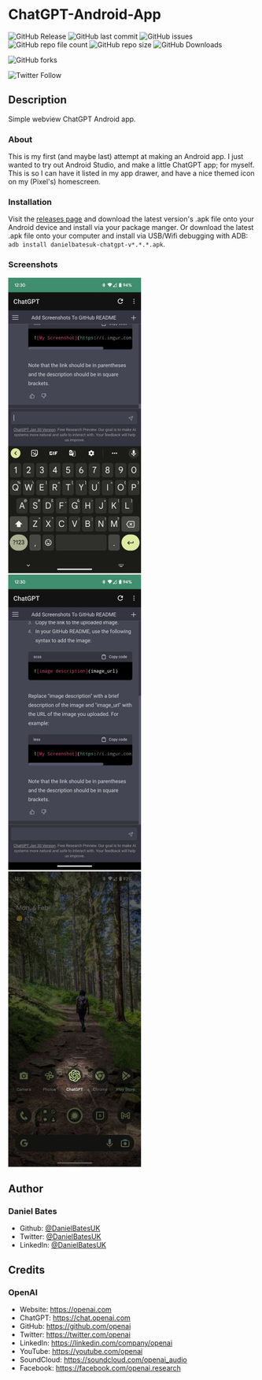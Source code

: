# ChatGPT-Android-App

![GitHub Release](https://img.shields.io/github/v/release/DanielBatesUK/chatgpt-android-app
) ![GitHub last commit](https://img.shields.io/github/last-commit/DanielBatesUK/chatgpt-android-app
) ![GitHub issues](https://img.shields.io/github/issues-raw/DanielBatesUK/chatgpt-android-app
) ![GitHub repo file count](https://img.shields.io/github/directory-file-count/DanielBatesUK/chatgpt-android-app
) ![GitHub repo size](https://img.shields.io/github/repo-size/DanielBatesUK/chatgpt-android-app
) ![GitHub Downloads](https://img.shields.io/github/downloads/DanielBatesUK/chatgpt-android-app/total
)

![GitHub forks](https://img.shields.io/github/forks/DanielBatesUK/chatgpt-android-app?style=social)

![Twitter Follow](https://img.shields.io/twitter/follow/DanielBatesUK?style=social)

## Description

Simple webview ChatGPT Android app.

### About

This is my first (and maybe last) attempt at making an Android app. I just wanted to try out Android Studio, and make a little ChatGPT app; for myself. This is so I can have it listed in my app drawer, and have a nice themed icon on my (Pixel's) homescreen.

### Installation

Visit the [releases page](https://github.com/DanielBatesUK/chatgpt-android-app/releases) and download the latest version's .apk file onto your Android device and install via your package manger. Or download the latest .apk file onto your computer and install via USB/Wifi debugging with ADB: `adb install danielbatesuk-chatgpt-v*.*.*.apk`. 

### Screenshots

![Screenshot-01](screenshot_01.jpg) ![Screenshot-02](screenshot_02.jpg) ![Screenshot-03](screenshot_03.jpg)

## Author

### **Daniel Bates**

- Github: [@DanielBatesUK](https://github.com/DanielBatesUK)
- Twitter: [@DanielBatesUK](https://twitter.com/DanielBatesUK)
- LinkedIn: [@DanielBatesUK](https://linkedin.com/in/DanielBatesUK)

## Credits

### **OpenAI**

- Website: https://openai.com
- ChatGPT: https://chat.openai.com
- GitHub: https://github.com/openai
- Twitter: https://twitter.com/openai
- LinkedIn: https://linkedin.com/company/openai
- YouTube: https://youtube.com/openai
- SoundCloud: https://soundcloud.com/openai_audio
- Facebook: https://facebook.com/openai.research
